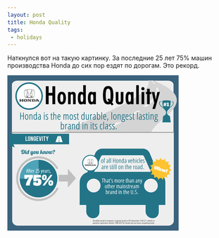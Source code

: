 ```yaml
---
layout: post
title: Honda Quality
tags:
 - holidays
---
```


Наткнулся вот на такую картинку. За последние 25 лет 75% машин производства Honda до сих пор ездят по дорогам. Это рекорд.

![honda quality](/media/images/honda-quality.jpg)
